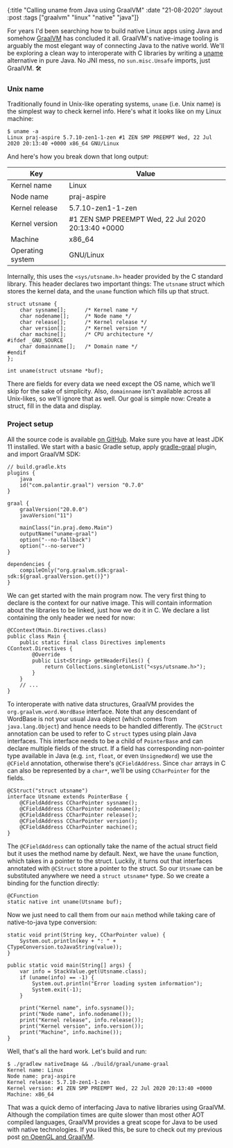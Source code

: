 {:title  "Calling uname from Java using GraalVM"
 :date   "21-08-2020"
 :layout :post
 :tags   ["graalvm" "linux" "native" "java"]}

For years I'd been searching how to build native Linux apps using Java and somehow [GraalVM](https://www.graalvm.org/) has concluded it all. GraalVM's native-image tooling is arguably the most elegant way of connecting Java to the native world. We'll be exploring a clean way to interoperate with C libraries by writing a [uname](https://en.wikipedia.org/wiki/Uname) alternative in pure Java. No JNI mess, no `sun.misc.Unsafe` imports, just GraalVM. 🛠️ <!-- more -->

### Unix name

Traditionally found in Unix-like operating systems, `uname` (i.e. Unix name) is the simplest way to check kernel info. Here's what it looks like on my Linux machine:

```lang-shell-session
$ uname -a
Linux praj-aspire 5.7.10-zen1-1-zen #1 ZEN SMP PREEMPT Wed, 22 Jul 2020 20:13:40 +0000 x86_64 GNU/Linux
```

And here's how you break down that long output:

| Key              | Value                                              |
| ---------------- | -------------------------------------------------- |
| Kernel name      | Linux                                              |
| Node name        | praj-aspire                                        |
| Kernel release   | 5.7.10-zen1-1-zen                                  |
| Kernel version   | #1 ZEN SMP PREEMPT Wed, 22 Jul 2020 20:13:40 +0000 |
| Machine          | x86_64                                             |
| Operating system | GNU/Linux                                          |

Internally, this uses the `<sys/utsname.h>` header provided by the C standard library. This header declares two important things: The `utsname` struct which stores the kernel data, and the `uname` function which fills up that struct.

```lang-c
struct utsname {
    char sysname[];      /* Kernel name */
    char nodename[];     /* Node name */
    char release[];      /* Kernel release */
    char version[];      /* Kernel version */
    char machine[];      /* CPU architecture */
#ifdef _GNU_SOURCE
    char domainname[];   /* Domain name */
#endif
};

int uname(struct utsname *buf);
```

There are fields for every data we need except the OS name, which we'll skip for the sake of simplicity. Also, `domainname` isn't available across all Unix-likes, so we'll ignore that as well. Our goal is simple now: Create a struct, fill in the data and display.

### Project setup

All the source code is available [on GitHub](https://github.com/praj-foss/uname-graalvm-demo). Make sure you have at least JDK 11 installed. We start with a basic Gradle setup, apply [gradle-graal](https://github.com/palantir/gradle-graal) plugin, and import GraalVM SDK:

```lang-kotlin
// build.gradle.kts
plugins {
    java
    id("com.palantir.graal") version "0.7.0"
}

graal {
    graalVersion("20.0.0")
    javaVersion("11")

    mainClass("in.praj.demo.Main")
    outputName("uname-graal")
    option("--no-fallback")
    option("--no-server")
}

dependencies {
    compileOnly("org.graalvm.sdk:graal-sdk:${graal.graalVersion.get()}")
}
```

We can get started with the main program now. The very first thing to declare is the context for our native image. This will contain information about the libraries to be linked, just how we do it in C. We declare a list containing the only header we need for now:

```lang-java
@CContext(Main.Directives.class)
public class Main {
    public static final class Directives implements CContext.Directives {
        @Override
        public List<String> getHeaderFiles() {
            return Collections.singletonList("<sys/utsname.h>");
        }
    }
    // ...
}
```

To interoperate with native data structures, GraalVM provides the `org.graalvm.word.WordBase` interface. Note that any descendant of WordBase is not your usual Java object (which comes from `java.lang.Object`) and hence needs to be handled differently. The `@CStruct` annotation can be used to refer to C `struct` types using plain Java interfaces. This interface needs to be a child of `PointerBase` and can declare multiple fields of the struct. If a field has corresponding non-pointer type available in Java (e.g. `int`, `float`, or even `UnsignedWord`) we use the `@CField` annotation, otherwise there's `@CFieldAddress`. Since `char` arrays in C can also be represented by a `char*`, we'll be using `CCharPointer` for the fields.

```lang-java
@CStruct("struct utsname")
interface Utsname extends PointerBase {
    @CFieldAddress CCharPointer sysname();
    @CFieldAddress CCharPointer nodename();
    @CFieldAddress CCharPointer release();
    @CFieldAddress CCharPointer version();
    @CFieldAddress CCharPointer machine();
}
```

The `@CFieldAddress` can optionally take the name of the actual struct field but it uses the method name by default. Next, we have the `uname` function, which takes in a pointer to the struct. Luckily, it turns out that interfaces annotated with `@CStruct` store a pointer to the struct. So our `Utsname` can be substituted anywhere we need a `struct utsname*` type. So we create a binding for the function directly:

```lang-java
@CFunction
static native int uname(Utsname buf);
```

Now we just need to call them from our `main` method while taking care of native-to-java type conversion:

```lang-java
static void print(String key, CCharPointer value) {
    System.out.println(key + ": " + CTypeConversion.toJavaString(value));
}

public static void main(String[] args) {
    var info = StackValue.get(Utsname.class);
    if (uname(info) == -1) {
        System.out.println("Error loading system information");
        System.exit(-1);
    }

    print("Kernel name", info.sysname());
    print("Node name", info.nodename());
    print("Kernel release", info.release());
    print("Kernel version", info.version());
    print("Machine", info.machine());
}
```

Well, that's all the hard work. Let's build and run:

```lang-shell-session
$ ./gradlew nativeImage && ./build/graal/uname-graal
Kernel name: Linux
Node name: praj-aspire
Kernel release: 5.7.10-zen1-1-zen
Kernel version: #1 ZEN SMP PREEMPT Wed, 22 Jul 2020 20:13:40 +0000
Machine: x86_64
```

That was a quick demo of interfacing Java to native libraries using GraalVM. Although the compilation times are quite slower than most other AOT compiled languages, GraalVM provides a great scope for Java to be used with native technologies. If you liked this, be sure to check out my previous post [on OpenGL and GraalVM](/posts/2020/opengl-demo-using-graalvm).